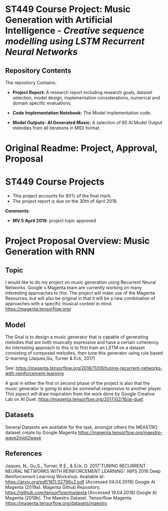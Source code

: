 

# ST449 Course Project: Music Generation with Artificial Intelligence - *Creative sequence modelling using LSTM Recurrent Neural Networks*

## Repository Contents 

The repository Contains: 

- **Project Report:** A research report including research goals, dataset selection, model design, implementation considerations, numerical and domain specific evaluations. 

- **Code Implementation Notebook:**  The Model implementation code.  

- **Model Outputs- AI Generated Music:** A selection of 85 AI Model Output melodies from all iterations in MIDI format.  


# Original Readme: Project, Approval, Proposal

# ST449 Course Projects

- This project accounts for 80% of the final mark.
- The project report is due on the 30th of April 2019.  

**Comments**:
* **MV 5 April 2019**: project topic approved

# Project Proposal Overview: Music Generation with RNN

## Topic

I would like to do my project on music generation using Recurrent Neural Networks. 
Google´s Magenta team are currently working on many interesting approaches to this. The project will make use of the Magenta Resources, but will also be original in that it will be a new combination of approaches with a specific musical context in mind.  https://magenta.tensorflow.org/

## Model 

The Goal is to design a music generator that is capable of generating melodies that are both musically expressive 
and have a certain coherency. An interesting approach to this is to first train an LSTM on a dataset consisting of composed melodies, then tune this generator using rule based Q-learning (Jaques,Gu, Turner & Eck, 2017)

See: https://magenta.tensorflow.org/2016/11/09/tuning-recurrent-networks-with-reinforcement-learning

A goal in either the first or second phase of the project is also that the music generator is going to also be somewhat responsive to another player. This aspect will draw inspiration from the work done by Google Creative Lab on AI Duet. 
https://magenta.tensorflow.org/2017/02/16/ai-duet

## Datasets 

Several Datasets are available for the task, amongst others the MEASTRO dataset create by Google Magenta
https://magenta.tensorflow.org/maestro-wave2midi2wave


## References
Jaques, N., Gu,S., Turner, R E., & Eck, D. 2017.'TUNING RECURRENT NEURAL NETWORKS WITH REINFORCEMENT LEARNING'.  NIPS 2016 Deep Reinforcement Learning Workshop. Available at: https://arxiv.org/pdf/1611.02796v2.pdf [Accessed 04.04.2019]
Google AI Magenta (2019a). Magenta Github Repository. https://github.com/tensorflow/magenta [Accessed 19.04.2018]
Google AI Magenta (2019b). The Maestro Dataset. Tensorflow Magenta https://magenta.tensorflow.org/datasets/maestro

